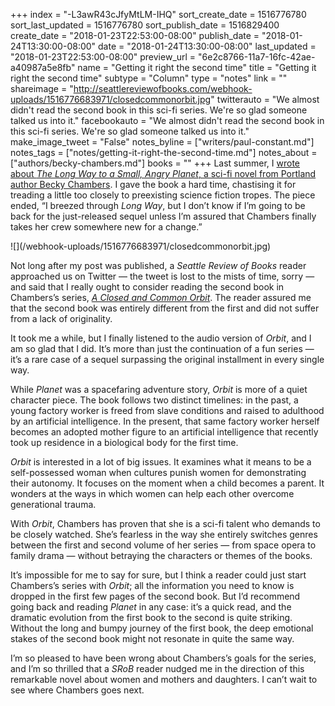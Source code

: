 +++
index = "-L3awR43cJfyMtLM-IHQ"
sort_create_date = 1516776780
sort_last_updated = 1516776780
sort_publish_date = 1516829400
create_date = "2018-01-23T22:53:00-08:00"
publish_date = "2018-01-24T13:30:00-08:00"
date = "2018-01-24T13:30:00-08:00"
last_updated = "2018-01-23T22:53:00-08:00"
preview_url = "6e2c8766-11a7-16fc-42ae-a40987a5e8fb"
name = "Getting it right the second time"
title = "Getting it right the second time"
subtype = "Column"
type = "notes"
link = ""
shareimage = "http://seattlereviewofbooks.com/webhook-uploads/1516776683971/closedcommonorbit.jpg"
twitterauto = "We almost didn't read the second book in this sci-fi series. We're so glad someone talked us into it."
facebookauto = "We almost didn't read the second book in this sci-fi series. We're so glad someone talked us into it."
make_image_tweet = "False"
notes_byline = ["writers/paul-constant.md"]
notes_tags = ["notes/getting-it-right-the-second-time.md"]
notes_about = ["authors/becky-chambers.md"]
books = ""
+++
Last summer, I [wrote about *The Long Way to a Small, Angry Planet*, a sci-fi novel from Portland author Becky Chambers](http://www.seattlereviewofbooks.com/notes/2017/07/18/to-boldly-go-where-someone-else-has-gone-before/). I gave the book a hard time, chastising it for treading a little too closely to preexisting science fiction tropes. The piece ended, “I breezed through *Long Way*, but I don’t know if I’m going to be back for the just-released sequel unless I’m assured that Chambers finally takes her crew somewhere new for a change.”

<p class="image-left">![](/webhook-uploads/1516776683971/closedcommonorbit.jpg)</p>

Not long after my post was published, a *Seattle Review of Books* reader approached us on Twitter — the tweet is lost to the mists of time, sorry — and said that I really ought to consider reading the second book in Chambers’s series, [*A Closed and Common Orbit*](https://www.indiebound.org/book/9780062569400). The reader assured me that the second book was entirely different from the first and did not suffer from a lack of originality.

It took me a while, but I finally listened to the audio version of *Orbit*, and I am so glad that I did. It’s more than just the continuation of a fun series — it’s a rare case of a sequel surpassing the original installment in every single way.

While *Planet* was a spacefaring adventure story, *Orbit* is more of a quiet character piece. The book follows two distinct timelines: in the past, a young factory worker is freed from slave conditions and raised to adulthood by an artificial intelligence. In the present, that same factory worker herself becomes an adopted mother figure to an artificial intelligence that recently took up residence in a biological body for the first time.

*Orbit* is interested in a lot of big issues. It examines what it means to be a self-possessed woman when cultures punish women for demonstrating their autonomy. It focuses on the moment when a child becomes a parent. It wonders at the ways in which women can help each other overcome generational trauma. 

With *Orbit*, Chambers has proven that she is a sci-fi talent who demands to be closely watched. She’s fearless in the way she entirely switches genres between the first and second volume of her series — from space opera to family drama — without betraying the characters or themes of the books. 

It’s impossible for me to say for sure, but I think a reader could just start Chambers’s series with *Orbit*; all the information you need to know is dropped in the first few pages of the second book. But I’d recommend going back and reading *Planet* in any case: it’s a quick read, and the dramatic evolution from the first book to the second is quite striking. Without the long and bumpy journey of the first book, the deep emotional stakes of the second book might not resonate in quite the same way. 

I’m so pleased to have been wrong about Chambers’s goals for the series, and I’m so thrilled that a *SRoB* reader nudged me in the direction of this remarkable novel about women and mothers and daughters. I can’t wait to see where Chambers goes next.


